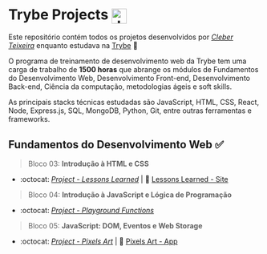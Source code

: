 # Trybe Projects <img align="center" alt="Js" height="30" width="30" src="https://scontent.fcgh24-1.fna.fbcdn.net/v/t1.6435-9/129351852_2818690001753270_85015407846271114_n.jpg?_nc_cat=104&ccb=1-5&_nc_sid=09cbfe&_nc_ohc=tfLU1xaTn3sAX-Ruhdi&_nc_ht=scontent.fcgh24-1.fna&oh=00_AT_ONAacPaQaVgYEDwZ6uN-6BJVveyEybKBI6q9NMKXB2Q&oe=6253555C">

Este repositório contém todos os projetos desenvolvidos por *[Cleber Teixeira](https://www.linkedin.com/in/cleberlopesteixeira/)* enquanto estudava na [Trybe](https://www.betrybe.com/) :rocket:

O programa de treinamento de desenvolvimento web da Trybe tem uma carga de trabalho de **1500 horas** que abrange os módulos de Fundamentos do Desenvolvimento Web, Desenvolvimento Front-end, Desenvolvimento Back-end, Ciência da computação, metodologias ágeis e soft skills.

As principais stacks técnicas estudadas são JavaScript, HTML, CSS, React, Node, Express.js, SQL, MongoDB, Python, Git, entre outras ferramentas e frameworks.

## Fundamentos do Desenvolvimento Web :white_check_mark:
> Bloco 03: **Introdução à HTML e CSS**
  - :octocat: *[Project - Lessons Learned](/I-Fundamentos-Desenvolvimento-Web/sd-09-project-lessons-learned/)* | :rocket: [Lessons Learned - Site](https://cleber-teixeira.github.io/projetos/lessons-learned/)

> Bloco 04: **Introdução à JavaScript e Lógica de Programação**
  - :octocat: *[Project - Playground Functions](/I-Fundamentos-Desenvolvimento-Web/sd-09-project-playground-functions)*

> Bloco 05: **JavaScript: DOM, Eventos e Web Storage**
  - :octocat: *[Project - Pixels Art](/I-Fundamentos-Desenvolvimento-Web/sd-09-project-pixels-art)* | :rocket: [Pixels Art - App](https://cleber-teixeira.github.io/projetos/pixels-art/)

